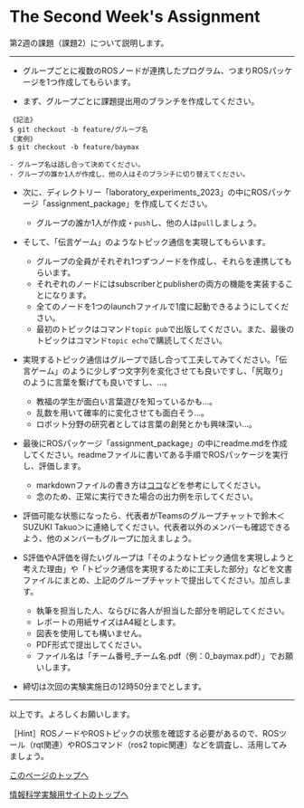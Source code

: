 # The Second Week's Assignment

第2週の課題（課題2）について説明します。

___

- グループごとに複数のROSノードが連携したプログラム、つまりROSパッケージを1つ作成してもらいます。

- まず、グループごとに課題提出用のブランチを作成してください。
```
《記法》
$ git checkout -b feature/グループ名
《実例》
$ git checkout -b feature/baymax
```
    - グループ名は話し合って決めてください。
    - グループの誰か1人が作成し、他の人はそのブランチに切り替えてください。

- 次に、ディレクトリー「laboratory_experiments_2023」の中にROSパッケージ「assignment_package」を作成してください。
    - グループの誰か1人が作成・`push`し、他の人は`pull`しましょう。

- そして、「伝言ゲーム」のようなトピック通信を実現してもらいます。
    - グループの全員がそれぞれ1つずつノードを作成し、それらを連携してもらいます。
    - それぞれのノードにはsubscriberとpublisherの両方の機能を実装することになります。
    - 全てのノードを1つのlaunchファイルで1度に起動できるようにしてください。
    - 最初のトピックはコマンド`topic pub`で出版してください。また、最後のトピックはコマンド`topic echo`で購読してください。

- 実現するトピック通信はグループで話し合って工夫してみてください。「伝言ゲーム」のように少しずつ文字列を変化させても良いですし、「尻取り」のように言葉を繋げても良いですし、…。
    - 教福の学生が面白い言葉遊びを知っているかも…。
    - 乱数を用いて確率的に変化させても面白そう…。
    - ロボット分野の研究者としては言葉の創発とかも興味深い…。

- 最後にROSパッケージ「assignment_package」の中にreadme.mdを作成してください。readmeファイルに書いてある手順でROSパッケージを実行し、評価します。
    - markdownファイルの書き方は[ココ](https://guides.github.com/features/mastering-markdown/)などを参考にしてください。
    - 念のため、正常に実行できた場合の出力例を示してください。

- 評価可能な状態になったら、代表者がTeamsのグループチャットで鈴木＜SUZUKI Takuo＞に連絡してください。代表者以外のメンバーも確認できるよう、他のメンバーもグループに加えましょう。

- S評価やA評価を得たいグループは「そのようなトピック通信を実現しようと考えた理由」や「トピック通信を実現するために工夫した部分」などを文書ファイルにまとめ、上記のグループチャットで提出してください。加点します。
    - 執筆を担当した人、ならびに各人が担当した部分を明記してください。
    - レポートの用紙サイズはA4縦とします。
    - 図表を使用しても構いません。
    - PDF形式で提出してください。
    - ファイル名は「チーム番号_チーム名.pdf（例：0_baymax.pdf）」でお願いします。

- 締切は次回の実験実施日の12時50分までとします。

___

以上です。よろしくお願いします。

［Hint］ROSノードやROSトピックの状態を確認する必要があるので、ROSツール（rqt関連）やROSコマンド（ros2 topic関連）などを調査し、活用してみましょう。

[このページのトップへ](#)

[情報科学実験用サイトのトップへ](https://stl-apu.github.io/laboratory_experiments/)
